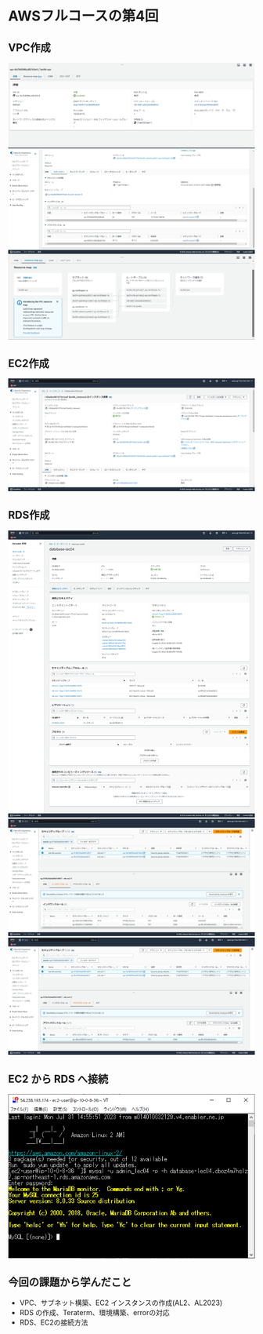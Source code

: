 # AWSフルコースの第4回

## VPC作成
![サンプルアプリ起動](img/lecture04/lec04_VPC_detail.png)
![サンプルアプリ起動](img/lecture04/lec04_VPC_security.png)
![サンプルアプリ起動](img/lecture04/lec04_VPC_subnet.png)

## EC2作成
![サンプルアプリ起動](img/lecture04/lec04_AL2_EC2_detail.png)

## RDS作成
![サンプルアプリ起動](img/lecture04/lec04_AL2_RDS.png)
![サンプルアプリ起動](img/lecture04/lec04_AL2_RDS_secgr_inboud.png)
![サンプルアプリ起動](img/lecture04/lec04_AL2_RDS_secgr_outboud.png)

## EC2 から RDS へ接続
![サンプルアプリ起動](img/lecture04/lec04_AL2_RDS_connect.png)

## 今回の課題から学んだこと
- VPC、サブネット構築、EC2 インスタンスの作成(AL2、AL2023)
- RDS の作成、Teraterm、環境構築、errorの対応
- RDS、EC2の接続方法